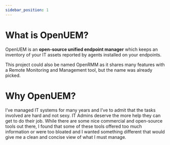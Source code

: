 ```yaml
---
sidebar_position: 1
---
```


# What is OpenUEM?

OpenUEM is an **open-source unified endpoint manager** which keeps an inventory of your IT assets reported by agents installed on your endpoints.

This project could also be named OpenRMM as it shares many features with a Remote Monitoring and Management tool, but the name was already picked.

# Why OpenUEM?

I’ve managed IT systems for many years and I’ve to admit that the tasks involved are hard and not sexy. IT Admins deserve the more help they can get to do their job.
While there are some nice commercial and open-source tools out there, I found that some of these tools offered too much information or were too bloated and I wanted something different that would give me a clean and concise view of what I must manage.
